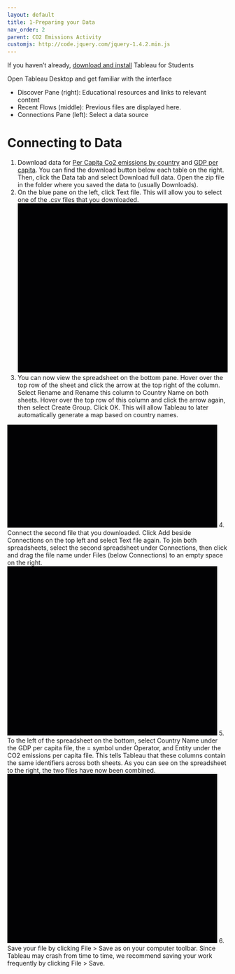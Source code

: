 ```yaml
---
layout: default
title: 1-Preparing your Data
nav_order: 2
parent: CO2 Emissions Activity
customjs: http://code.jquery.com/jquery-1.4.2.min.js
---
```


If you haven’t already, [download and install](https://www.tableau.com/academic/students) Tableau for Students

Open Tableau Desktop and get familiar with the interface
- Discover Pane (right): Educational resources and links to relevant content
- Recent Flows (middle): Previous files are displayed here.
- Connections Pane (left): Select a data source

# Connecting to Data
1. Download data for [Per Capita Co2 emissions by country](https://ourworldindata.org/grapher/co-emissions-per-capita?tab=table) and [GDP per capita](https://ourworldindata.org/grapher/gdp-per-capita-worldbank?tab=table). You can find the download button below each table on the right. Then, click the Data tab and select Download full data. Open the zip file in the folder where you saved the data to (usually Downloads).
2. On the blue pane on the left, click Text file. This will allow you to select one of the .csv files that you downloaded.
    <img src="images\Tableau1-2.gif" alt="bottom toolbar" style="width:480px;">
3. You can now view the spreadsheet on the bottom pane. Hover over the top row of the sheet and click the arrow at the top right of the column. Select Rename and Rename this column to Country Name on both sheets. Hover over the top row of this column and click the arrow again, then select Create Group. Click OK. This will allow Tableau to later automatically generate a map based on country names.
  <img src="images\Tableau1-3.gif" alt="bottom toolbar" style="width:480px;">
4. Connect the second file that you downloaded. Click Add beside Connections on the top left and select Text file again. To join both spreadsheets, select the second spreadsheet under Connections, then click and drag the file name under Files (below Connections) to an empty space on the right. 
  <img src="images\Tableau1-4.gif" alt="bottom toolbar" style="width:480px;">
5. To the left of the spreadsheet on the bottom, select Country Name under the GDP per capita file, the = symbol under Operator, and Entity under the CO2 emissions per capita file. This tells Tableau that these columns contain the same identifiers across both sheets. As you can see on the spreadsheet to the right, the two files have now been combined.
  <img src="images\TAbleau1-5.gif" alt="bottom toolbar" style="width:480px;">
6. Save your file by clicking File > Save as on your computer toolbar. Since Tableau may crash from time to time, we recommend saving your work frequently by clicking File > Save.
